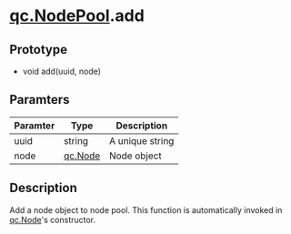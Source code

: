 # [qc.NodePool](README.md).add

## Prototype
* void add(uuid, node)

## Paramters
| Paramter | Type | Description |
| ------------- | ------------- | -------------|
| uuid | string | A unique string |
| node | [qc.Node](../gameobject/CNode.md) | Node object |

## Description
Add a node object to node pool. This function is automatically invoked in [qc.Node](../gameobject/CNode.md)'s constructor.
